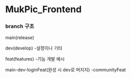 # MukPic_Frontend

### branch 구조

main(release)

dev(develop) -설정이나 기타

feat(features) -기능 개발
예시 

main-dev-loginFeat(완성 시 dev로 머지지)
        -communityFeat